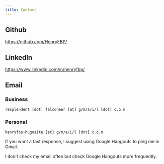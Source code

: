 ```yaml
---
title: Contact
---
```


## Github

<https://github.com/HenryFBP/>

## LinkedIn

<https://www.linkedin.com/in/henryfbp/>

## Email

### Business

    resplendent [dot] falconeer [at] g/m/a/i/l [dot] c.o.m

### Personal

    henryfbp+hugosite [at] g/m/a/i/l [dot] c.o.m

If you want a fast response, I suggest using Google Hangouts to ping me in Gmail.

I don't check my email often but check Google Hangouts more frequently.